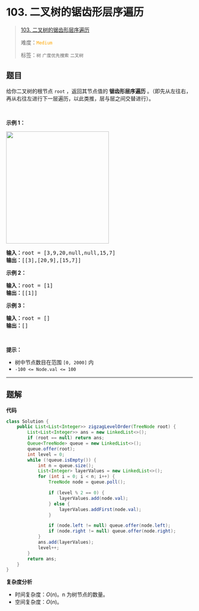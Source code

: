 # 103. 二叉树的锯齿形层序遍历

> [103. 二叉树的锯齿形层序遍历](https://leetcode.cn/problems/binary-tree-zigzag-level-order-traversal/)
>
> 难度：<font color=orange>`Medium`</font>
>
> 标签：`树` `广度优先搜索` `二叉树`

## 题目

<p>给你二叉树的根节点 <code>root</code> ，返回其节点值的 <strong>锯齿形层序遍历</strong> 。（即先从左往右，再从右往左进行下一层遍历，以此类推，层与层之间交替进行）。</p>

<p>&nbsp;</p>

<p><strong>示例 1：</strong></p>
<img alt="" src="https://assets.leetcode.com/uploads/2021/02/19/tree1.jpg" style="width: 277px; height: 302px;" />
<pre>
<strong>输入：</strong>root = [3,9,20,null,null,15,7]
<strong>输出：</strong>[[3],[20,9],[15,7]]
</pre>

<p><strong>示例 2：</strong></p>

<pre>
<strong>输入：</strong>root = [1]
<strong>输出：</strong>[[1]]
</pre>

<p><strong>示例 3：</strong></p>

<pre>
<strong>输入：</strong>root = []
<strong>输出：</strong>[]
</pre>

<p>&nbsp;</p>

<p><strong>提示：</strong></p>

<ul>
	<li>树中节点数目在范围 <code>[0, 2000]</code> 内</li>
	<li><code>-100 &lt;= Node.val &lt;= 100</code></li>
</ul>


--------------------

## 题解

**代码**

```java
class Solution {
    public List<List<Integer>> zigzagLevelOrder(TreeNode root) {
        List<List<Integer>> ans = new LinkedList<>();
        if (root == null) return ans;
        Queue<TreeNode> queue = new LinkedList<>();
        queue.offer(root);
        int level = 0;
        while (!queue.isEmpty()) {
            int n = queue.size();
            List<Integer> layerValues = new LinkedList<>();
            for (int i = 0; i < n; i++) {
                TreeNode node = queue.poll();

                if (level % 2 == 0) {
                    layerValues.add(node.val);
                } else {
                    layerValues.addFirst(node.val);
                }

                if (node.left != null) queue.offer(node.left);
                if (node.right != null) queue.offer(node.right);
            }
            ans.add(layerValues);
            level++;
        }
        return ans;
    }
}
```

**复杂度分析**

- 时间复杂度：$O(n)$。n 为树节点的数量。
- 空间复杂度：$O(n)$。
